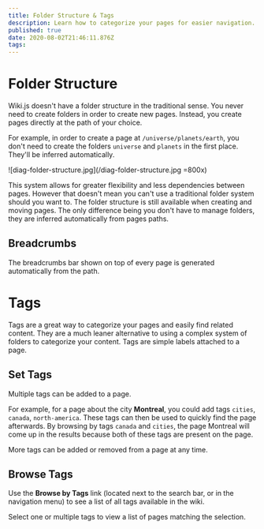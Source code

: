 ```yaml
---
title: Folder Structure & Tags
description: Learn how to categorize your pages for easier navigation.
published: true
date: 2020-08-02T21:46:11.876Z
tags: 
---
```


# Folder Structure

Wiki.js doesn't have a folder structure in the traditional sense. You never need to create folders in order to create new pages. Instead, you create pages directly at the path of your choice.

For example, in order to create a page at `/universe/planets/earth`, you don't need to create the folders `universe` and `planets` in the first place. They'll be inferred automatically.

![diag-folder-structure.jpg](/diag-folder-structure.jpg =800x)

This system allows for greater flexibility and less dependencies between pages. However that doesn't mean you can't use a traditional folder system should you want to. The folder structure is still available when creating and moving pages. The only difference being you don't have to manage folders, they are inferred automatically from pages paths.

## Breadcrumbs

The breadcrumbs bar shown on top of every page is generated automatically from the path.

# Tags

Tags are a great way to categorize your pages and easily find related content. They are a much leaner alternative to using a complex system of folders to categorize your content. Tags are simple labels attached to a page.

## Set Tags

Multiple tags can be added to a page.

For example, for a page about the city **Montreal**, you could add tags `cities`, `canada`, `north-america`. These tags can then be used to quickly find the page afterwards. By browsing by tags `canada` and `cities`, the page Montreal will come up in the results because both of these tags are present on the page.

More tags can be added or removed from a page at any time.

## Browse Tags

Use the **Browse by Tags** link (located next to the search bar, or in the navigation menu) to see a list of all tags available in the wiki.

Select one or multiple tags to view a list of pages matching the selection.